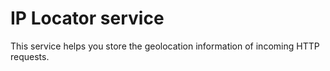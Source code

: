 # IP Locator service

This service helps you store the geolocation information of incoming HTTP requests.
